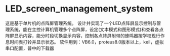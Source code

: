 # LED_screen_management_system
这是基于单片机的点阵屏管理系统。      设计并实现了一个LED点阵屏显示控制与管理系统，能在主控计算机管理多个点阵屏，设定(文本模式和图形模式)和查看各点阵屏显示内容，能分时段切换显示内容，控制各点阵屏附带的蜂鸣器按学校现行作息时间表打铃并显示状态。      软件用到：VB6.0，proteus8.0版本以上，keil，虚拟串口配置，普中的下载器
